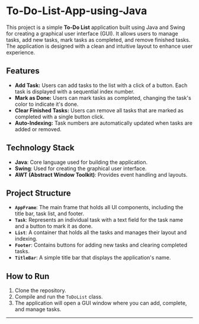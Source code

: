 # To-Do-List-App-using-Java
This project is a simple **To-Do List** application built using Java and Swing for creating a graphical user interface (GUI). It allows users to manage tasks, add new tasks, mark tasks as completed, and remove finished tasks. The application is designed with a clean and intuitive layout to enhance user experience.

## Features
- **Add Task:** Users can add tasks to the list with a click of a button. Each task is displayed with a sequential index number.
- **Mark as Done:** Users can mark tasks as completed, changing the task's color to indicate it's done.
- **Clear Finished Tasks:** Users can remove all tasks that are marked as completed with a single button click.
- **Auto-Indexing:** Task numbers are automatically updated when tasks are added or removed.
  
## Technology Stack
- **Java**: Core language used for building the application.
- **Swing**: Used for creating the graphical user interface.
- **AWT (Abstract Window Toolkit)**: Provides event handling and layouts.
  
## Project Structure
- **`AppFrame`**: The main frame that holds all UI components, including the title bar, task list, and footer.
- **`Task`**: Represents an individual task with a text field for the task name and a button to mark it as done.
- **`List`**: A container that holds all the tasks and manages their layout and indexing.
- **`Footer`**: Contains buttons for adding new tasks and clearing completed tasks.
- **`TitleBar`**: A simple title bar that displays the application's name.

## How to Run
1. Clone the repository.
2. Compile and run the `ToDoList` class.
3. The application will open a GUI window where you can add, complete, and manage tasks.

---
